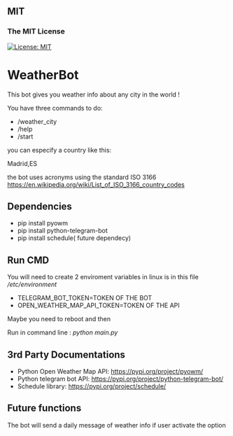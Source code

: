 
## MIT
### The MIT License
[![License: MIT](https://img.shields.io/badge/License-MIT-yellow.svg)](https://opensource.org/licenses/MIT)



# WeatherBot

This bot gives you weather info about any city in the world !

You have three commands to do:


- /weather_city
- /help
- /start

you can especify a country like this:

Madrid,ES

the bot uses acronyms using the standard ISO 3166
https://en.wikipedia.org/wiki/List_of_ISO_3166_country_codes

## Dependencies

- pip install pyowm
- pip install python-telegram-bot
- pip install schedule( future dependecy)

## Run CMD

You will need to create 2 enviroment variables in linux is in this file */etc/environment*

- TELEGRAM_BOT_TOKEN=TOKEN OF THE BOT
- OPEN_WEATHER_MAP_API_TOKEN=TOKEN OF THE API

Maybe you need to reboot and then

Run in command line : *python main.py*

## 3rd Party Documentations

- Python Open Weather Map API: https://pypi.org/project/pyowm/
- Python telegram bot API: https://pypi.org/project/python-telegram-bot/
- Schedule library: https://pypi.org/project/schedule/

## Future functions

The bot will send a daily message of weather info if user activate the option
